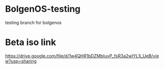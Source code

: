 # BolgenOS-testing
testing branch for bolgenos
# Beta iso link
https://drive.google.com/file/d/1w4QHR1bDZMbIuvP_fsR3a2wlYL1j_UeB/view?usp=sharing
